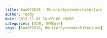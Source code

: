 ```yaml
---
title: SumOf2019 - MonitorSystemArchitecture
author: Teddy
date: 2019-12-01 10:00:00 +0800
categories: [实践, 架构设计]
tags: [SumOf2019, MonitorSystemArchitecture]
---
```



